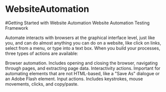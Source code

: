 # WebsiteAutomation
#Getting Started with Website Automation
Website Automation Testing Framework

Automate interacts with browsers at the graphical interface level, just like you, and can do almost anything you can do on a website, like click on links, select from a menu, or type into a text box.
When you build your processes, three types of actions are available:

Browser automation. Includes opening and closing the browser, navigating through pages, and extracting page data.
Interactivity actions. Important for automating elements that are not HTML-based, like a "Save As" dialogue or an Adobe Flash element.
Input actions. Includes keystrokes, mouse movements, clicks, and copy/paste.
